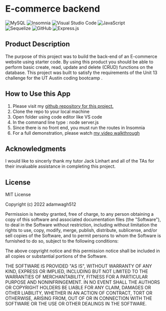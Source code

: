 # E-commerce backend
![MySQL](https://img.shields.io/badge/mysql-%2300f.svg?style=for-the-badge&logo=mysql&logoColor=white)
![Insomnia](https://img.shields.io/badge/Insomnia-black?style=for-the-badge&logo=insomnia&logoColor=5849BE)
![Visual Studio Code](https://img.shields.io/badge/Visual%20Studio%20Code-0078d7.svg?style=for-the-badge&logo=visual-studio-code&logoColor=white)
![JavaScript](https://img.shields.io/badge/javascript-%23323330.svg?style=for-the-badge&logo=javascript&logoColor=%23F7DF1E)
<br>
![Sequelize](https://img.shields.io/badge/Sequelize-52B0E7?style=for-the-badge&logo=Sequelize&logoColor=white)
![GitHub](https://img.shields.io/badge/github-%23121011.svg?style=for-the-badge&logo=github&logoColor=white)
![Express.js](https://img.shields.io/badge/express.js-%23404d59.svg?style=for-the-badge&logo=express&logoColor=%2361DAFB)

## Product Description
The purpose of this project was to build the back-end of an E-commerce website using starter code. By using this product you should be able to perform basic create, read, update and delete (CRUD) functions on the database. This project was built to satisfy the requirements of the Unit 13 challenge for the UT Austin coding bootcamp .
## How to Use this App
1) Please visit my [github repository for this project.](https://github.com/adamwagh512/ecommerce-backend)
2) Clone the repo to your local machine
3) Open folder using code editor like VS code
4) In the command line type : node server.js
5) Since there is no front end, you must run the routes in Insomnia
6) For a full demonstration, please watch [my video walkthrough](https://drive.google.com/file/d/1xkJziVVwNsQSb4Rx7uV4U64cCPe--ht0/view)

## Acknowledgments
I would like to sincerly thank my tutor Jack Linhart and all of the TAs for their invaluable assistance in completing this project.
## License 
MIT License

Copyright (c) 2022 adamwagh512

Permission is hereby granted, free of charge, to any person obtaining a copy
of this software and associated documentation files (the "Software"), to deal
in the Software without restriction, including without limitation the rights
to use, copy, modify, merge, publish, distribute, sublicense, and/or sell
copies of the Software, and to permit persons to whom the Software is
furnished to do so, subject to the following conditions:

The above copyright notice and this permission notice shall be included in all
copies or substantial portions of the Software.

THE SOFTWARE IS PROVIDED "AS IS", WITHOUT WARRANTY OF ANY KIND, EXPRESS OR
IMPLIED, INCLUDING BUT NOT LIMITED TO THE WARRANTIES OF MERCHANTABILITY,
FITNESS FOR A PARTICULAR PURPOSE AND NONINFRINGEMENT. IN NO EVENT SHALL THE
AUTHORS OR COPYRIGHT HOLDERS BE LIABLE FOR ANY CLAIM, DAMAGES OR OTHER
LIABILITY, WHETHER IN AN ACTION OF CONTRACT, TORT OR OTHERWISE, ARISING FROM,
OUT OF OR IN CONNECTION WITH THE SOFTWARE OR THE USE OR OTHER DEALINGS IN THE
SOFTWARE.

